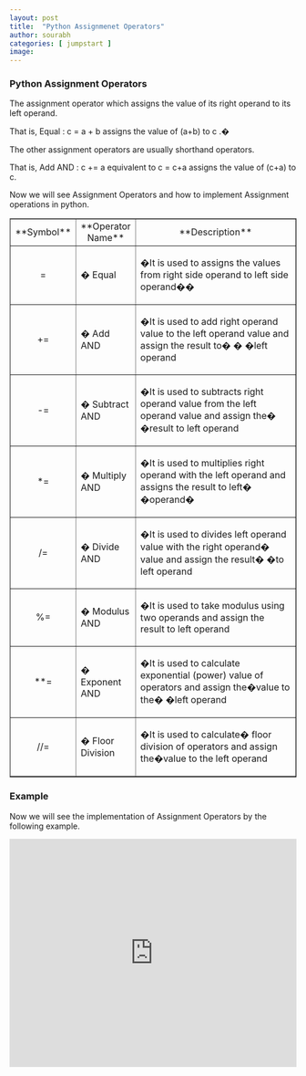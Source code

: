 ```yaml
---
layout: post
title:  "Python Assignmenet Operators"
author: sourabh
categories: [ jumpstart ]
image: 
---
```


### Python Assignment Operators

The assignment operator which assigns the value of its right operand to its left operand.

That is, Equal : c = a + b assigns the value of (a+b) to c .�

The other assignment operators are usually shorthand operators.

That is, Add AND : c += a equivalent to c = c+a assigns the value of (c+a) to c.

Now we will see Assignment Operators and how to implement Assignment operations in python.

<table style="border-collapse: collapse; width: 100%;" border="1">

<tbody>

<tr style="height: 18px;">

<td style="width: 13.7061%; height: 18px; text-align: center;">**Symbol**</td>

<td style="width: 15.4605%; text-align: center; height: 18px;">**Operator Name**</td>

<td style="width: 70.8333%; text-align: center; height: 18px;">**Description**</td>

</tr>

<tr style="height: 18px;">

<td style="width: 13.7061%; height: 18px; text-align: center;">=</td>

<td style="width: 15.4605%; height: 18px; text-align: left;">� Equal</td>

<td style="width: 70.8333%; height: 18px;">

�It is used to assigns the values from right side operand to left side operand��

</td>

</tr>

<tr style="height: 18px;">

<td style="width: 13.7061%; height: 18px; text-align: center;">+=</td>

<td style="width: 15.4605%; height: 18px; text-align: left;">� Add AND</td>

<td style="width: 70.8333%; height: 18px;">

�It is used to add right operand value to the left operand value and assign the result to� � �left operand

</td>

</tr>

<tr style="height: 18px;">

<td style="width: 13.7061%; height: 18px; text-align: center;">-=</td>

<td style="width: 15.4605%; height: 18px; text-align: left;">� Subtract AND</td>

<td style="width: 70.8333%; height: 18px;">

�It is used to subtracts right operand value from the left operand value and assign the� �result to left operand

</td>

</tr>

<tr style="height: 18px;">

<td style="width: 13.7061%; height: 18px; text-align: center;">*=</td>

<td style="width: 15.4605%; height: 18px; text-align: left;">� Multiply AND</td>

<td style="width: 70.8333%; height: 18px;">

�It is used to multiplies right operand with the left operand and assigns the result to left� �operand�

</td>

</tr>

<tr style="height: 18px;">

<td style="width: 13.7061%; height: 18px; text-align: center;">/=</td>

<td style="width: 15.4605%; height: 18px; text-align: left;">� Divide AND</td>

<td style="width: 70.8333%; height: 18px;">

�It is used to divides left operand value with the right operand� value and assign the result� �to left operand

</td>

</tr>

<tr style="height: 18px;">

<td style="width: 13.7061%; height: 18px; text-align: center;">%=</td>

<td style="width: 15.4605%; height: 18px; text-align: left;">� Modulus AND</td>

<td style="width: 70.8333%; height: 18px;">

�It is used to take modulus using two operands and assign the result to left operand

</td>

</tr>

<tr style="height: 18px;">

<td style="width: 13.7061%; height: 18px; text-align: center;">**=</td>

<td style="width: 15.4605%; height: 18px; text-align: left;">� Exponent AND</td>

<td style="width: 70.8333%; height: 18px;">

�It is used to calculate exponential (power) value of operators and assign the�value to the� �left operand

</td>

</tr>

<tr style="height: 18px;">

<td style="width: 13.7061%; height: 18px; text-align: center;">//=</td>

<td style="width: 15.4605%; height: 18px; text-align: left;">� Floor Division</td>

<td style="width: 70.8333%; height: 18px;">

�It is used to calculate� floor division of operators and assign the�value to the left operand

</td>

</tr>

</tbody>

</table>

### Example

Now we will see the implementation of Assignment Operators by the following example.

<iframe src="https://repl.it/@ShailiDashora/Assignment-Operators?lite=true" width="100%" height="400px" frameborder="no" scrolling="no" sandbox="allow-forms allow-pointer-lock allow-popups allow-same-origin allow-scripts allow-modals" allowfullscreen="allowfullscreen"></iframe>